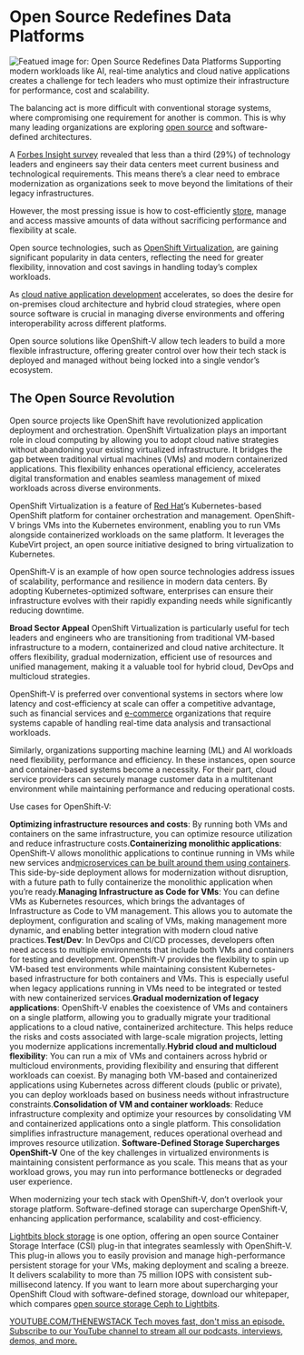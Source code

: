 # Open Source Redefines Data Platforms
![Featued image for: Open Source Redefines Data Platforms](https://cdn.thenewstack.io/media/2025/02/e24d865a-data-1024x576.jpg)
Supporting modern workloads like AI, real-time analytics and cloud native applications creates a challenge for tech leaders who must optimize their infrastructure for performance, cost and scalability.

The balancing act is more difficult with conventional storage systems, where compromising one requirement for another is common. This is why many leading organizations are exploring [open source](https://thenewstack.io/open-source/) and software-defined architectures.

A [Forbes Insight survey](https://www.vertiv.com/491ce1/contentassets/eeb0117585944a2d900d3fc46005fdc0/vertiv-forbes-modern-data-center-report.pdf) revealed that less than a third (29%) of technology leaders and engineers say their data centers meet current business and technological requirements. This means there’s a clear need to embrace modernization as organizations seek to move beyond the limitations of their legacy infrastructures.

However, the most pressing issue is how to cost-efficiently [store](https://thenewstack.io/storage/), manage and access massive amounts of data without sacrificing performance and flexibility at scale.

Open source technologies, such as [OpenShift Virtualization](https://www.lightbitslabs.com/solutions/openshift-virtualization/?utm_source=TNS&utm_medium=article&utm_campaign=mar), are gaining significant popularity in data centers, reflecting the need for greater flexibility, innovation and cost savings in handling today’s complex workloads.

As [cloud native application development](https://thenewstack.io/cloud-native/) accelerates, so does the desire for on-premises cloud architecture and hybrid cloud strategies, where open source software is crucial in managing diverse environments and offering interoperability across different platforms.

Open source solutions like OpenShift-V allow tech leaders to build a more flexible infrastructure, offering greater control over how their tech stack is deployed and managed without being locked into a single vendor’s ecosystem.

## The Open Source Revolution
Open source projects like OpenShift have revolutionized application deployment and orchestration. OpenShift Virtualization plays an important role in cloud computing by allowing you to adopt cloud native strategies without abandoning your existing virtualized infrastructure. It bridges the gap between traditional virtual machines (VMs) and modern containerized applications. This flexibility enhances operational efficiency, accelerates digital transformation and enables seamless management of mixed workloads across diverse environments.

OpenShift Virtualization is a feature of [Red Hat](https://www.openshift.com/try?utm_content=inline+mention)’s Kubernetes-based OpenShift platform for container orchestration and management. OpenShift-V brings VMs into the Kubernetes environment, enabling you to run VMs alongside containerized workloads on the same platform. It leverages the KubeVirt project, an open source initiative designed to bring virtualization to Kubernetes.

OpenShift-V is an example of how open source technologies address issues of scalability, performance and resilience in modern data centers. By adopting Kubernetes-optimized software, enterprises can ensure their infrastructure evolves with their rapidly expanding needs while significantly reducing downtime.

**Broad Sector Appeal**
OpenShift Virtualization is particularly useful for tech leaders and engineers who are transitioning from traditional VM-based infrastructure to a modern, containerized and cloud native architecture. It offers flexibility, gradual modernization, efficient use of resources and unified management, making it a valuable tool for hybrid cloud, DevOps and multicloud strategies.

OpenShift-V is preferred over conventional systems in sectors where low latency and cost-efficiency at scale can offer a competitive advantage, such as financial services and [e-commerce](https://thenewstack.io/a-cloud-architects-guide-to-e-commerce-data-storage/) organizations that require systems capable of handling real-time data analysis and transactional workloads.

Similarly, organizations supporting machine learning (ML) and AI workloads need flexibility, performance and efficiency. In these instances, open source and container-based systems become a necessity. For their part, cloud service providers can securely manage customer data in a multitenant environment while maintaining performance and reducing operational costs.

Use cases for OpenShift-V:

**Optimizing infrastructure resources and costs**: By running both VMs and containers on the same infrastructure, you can optimize resource utilization and reduce infrastructure costs.**Containerizing monolithic applications**: OpenShift-V allows monolithic applications to continue running in VMs while new services and[microservices can be built around them using containers](https://thenewstack.io/introduction-to-containers/). This side-by-side deployment allows for modernization without disruption, with a future path to fully containerize the monolithic application when you’re ready.**Managing Infrastructure as Code for VMs**: You can define VMs as Kubernetes resources, which brings the advantages of Infrastructure as Code to VM management. This allows you to automate the deployment, configuration and scaling of VMs, making management more dynamic, and enabling better integration with modern cloud native practices.**Test/Dev**: In DevOps and CI/CD processes, developers often need access to multiple environments that include both VMs and containers for testing and development. OpenShift-V provides the flexibility to spin up VM-based test environments while maintaining consistent Kubernetes-based infrastructure for both containers and VMs. This is especially useful when legacy applications running in VMs need to be integrated or tested with new containerized services.**Gradual modernization of legacy applications**: OpenShift-V enables the coexistence of VMs and containers on a single platform, allowing you to gradually migrate your traditional applications to a cloud native, containerized architecture. This helps reduce the risks and costs associated with large-scale migration projects, letting you modernize applications incrementally.**Hybrid cloud and multicloud flexibility**: You can run a mix of VMs and containers across hybrid or multicloud environments, providing flexibility and ensuring that different workloads can coexist. By managing both VM-based and containerized applications using Kubernetes across different clouds (public or private), you can deploy workloads based on business needs without infrastructure constraints.**Consolidation of VM and container workloads**: Reduce infrastructure complexity and optimize your resources by consolidating VM and containerized applications onto a single platform. This consolidation simplifies infrastructure management, reduces operational overhead and improves resource utilization.
**Software-Defined Storage Supercharges OpenShift-V**
One of the key challenges in virtualized environments is maintaining consistent performance as you scale. This means that as your workload grows, you may run into performance bottlenecks or degraded user experience.

When modernizing your tech stack with OpenShift-V, don’t overlook your storage platform. Software-defined storage can supercharge OpenShift-V, enhancing application performance, scalability and cost-efficiency.

[Lightbits block storage](https://www.lightbitslabs.com/blog/4-reasons-why-block-storage-is-gaining-momentum-in-the-enterprise/?utm_source=TNS&utm_medium=article&utm_campaign=mar) is one option, offering an open source Container Storage Interface (CSI) plug-in that integrates seamlessly with OpenShift-V. This plug-in allows you to easily provision and manage high-performance persistent storage for your VMs, making deployment and scaling a breeze. It delivers scalability to more than 75 million IOPS with consistent sub-millisecond latency.
If you want to learn more about supercharging your OpenShift Cloud with software-defined storage, download our whitepaper, which compares [open source storage Ceph to Lightbits](https://www.lightbitslabs.com/software-defined-storage-private-clouds-lightbits-vs-ceph-storage/?utm_source=TNS&utm_medium=article&utm_campaign=mar).

[
YOUTUBE.COM/THENEWSTACK
Tech moves fast, don't miss an episode. Subscribe to our YouTube
channel to stream all our podcasts, interviews, demos, and more.
](https://youtube.com/thenewstack?sub_confirmation=1)